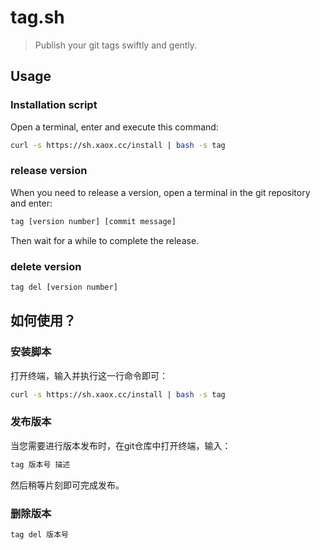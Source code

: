 # tag.sh

> Publish your git tags swiftly and gently.

## Usage

### Installation script

Open a terminal, enter and execute this command:

```sh
curl -s https://sh.xaox.cc/install | bash -s tag
```

### release version

When you need to release a version, open a terminal in the git repository and enter:

```sh
tag [version number] [commit message]
```

Then wait for a while to complete the release.

### delete version

```sh
tag del [version number]
```

## 如何使用？

### 安装脚本

打开终端，输入并执行这一行命令即可：

```sh
curl -s https://sh.xaox.cc/install | bash -s tag
```

### 发布版本

当您需要进行版本发布时，在git仓库中打开终端，输入：

```sh
tag 版本号 描述
```

然后稍等片刻即可完成发布。


### 删除版本

```sh
tag del 版本号
```

